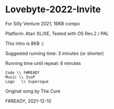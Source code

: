 # Lovebyte-2022-Invite

For Silly Venture 2021, 16KB compo

Platform: Atari XL/XE, Tested with OS Rev.2 / PAL

This intro is 8KB :)

Suggested running time: 3 minutes (or shorter)

Running time until repeat: 6 minutes

```
Code \\ F#READY
Music \\ IvoP
Logo   \\ Superogue
```

Original song by The Cure

F#READY, 2021-12-10
